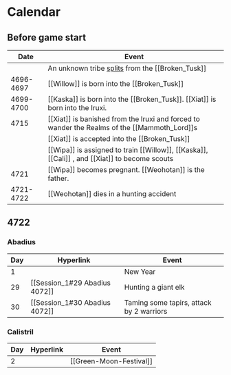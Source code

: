 # Calendar
## Before game start
| Date |  Event                                                                                           |
|  ---  |  ---  | 
|  | An unknown tribe [splits](The_Schism) from the [[Broken_Tusk]] |
|4696-4697 |  [[Willow]] is born into the [[Broken_Tusk]] |
| 4699-4700 | [[Kaska]] is born into the [[Broken_Tusk]]. [[Xiat]] is born into the Iruxi.            |
| 4715 |[[Xiat]] is banished from the Iruxi and forced to wander the Realms of the [[Mammoth_Lord]]s    |
| |[[Xiat]] is accepted into the [[Broken_Tusk]]                                                   |
| | [[Wipa]]  is assigned to train [[Willow]], [[Kaska]], [[Cali]] , and [[Xiat]]  to become scouts |
| 4721| [[Wipa]] becomes pregnant. [[Weohotan]] is the father.                                        |
| 4721-4722 | [[Weohotan]] dies in a hunting accident                                                       |

## 4722
### Abadius
| Day | Hyperlink                     | Event    |
| --- | ----------------------------- | -------- |
| 1   |                               | New Year |
| 29  | [[Session_1#29 Abadius 4072]] | Hunting a giant elk |
| 30  | [[Session_1#30 Abadius 4072]] | Taming some tapirs, attack by 2 warriors |

### Calistril
| Day | Hyperlink | Event                   |
| --- | --------- | ----------------------- |
| 2   |           | [[Green-Moon-Festival]] |

